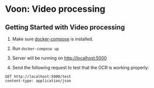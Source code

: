 # Voon: Video processing

## Getting Started with Video processing

1. Make sure [docker-compose](https://docs.docker.com/get-started/08_using_compose/) is installed.

2. Run `docker-compose up`

3. Server will be running on [http://localhost:5000](http://localhost:5000)

4. Send the following request to test that the OCR is working properly:
```test
GET http://localhost:5000/test
content-type: application/json
```
